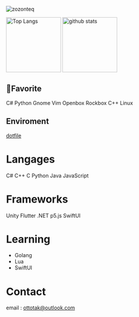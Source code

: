 <p align="left">
  <img src="https://komarev.com/ghpvc/?username=zozonteq&style=flat-square" alt="zozonteq" />
  </p>

<p align="left"> 
  <img alt="Top Langs" height="150px" src="https://github-readme-stats.vercel.app/api/top-langs/?username=zozonteq&layout=compact&show_icons=true&theme=onedark" />
  <img alt="github stats" height="150px" src="https://github-readme-stats.vercel.app/api?username=zozonteq&theme=onedark&show_icons=ture" />
</p>

## 🌟Favorite
C# Python Gnome Vim Openbox Rockbox C++ Linux
## Enviroment
[dotfile](https://github.com/zozonteq/dotfile)
# Langages
C# C++ C Python Java JavaScript
# Frameworks
Unity Flutter .NET p5.js SwiftUI 
# Learning
- Golang
- Lua
- SwiftUI
# Contact
email : ottotak@outlook.com

